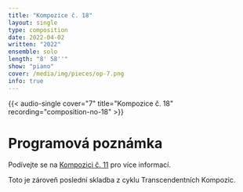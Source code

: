 ```yaml
---
title: "Kompozice č. 18"
layout: single
type: composition
date: 2022-04-02
written: "2022"
ensemble: solo
length: "8' 58''"
show: "piano"
cover: /media/img/pieces/op-7.png
info: true
---
```


{{< audio-single cover="7" title="Kompozice č. 18" recording="composition-no-18" >}}

# Programová poznámka

Podívejte se na [Kompozici č. 11](/cs/works/solo/composition-no.-11) pro více informací.

Toto je zároveň poslední skladba z cyklu Transcendentních Kompozic.